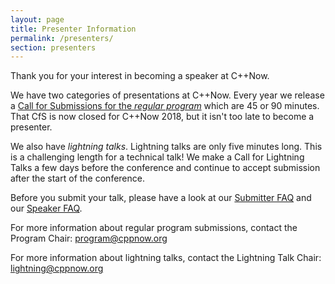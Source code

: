 ```yaml
---
layout: page
title: Presenter Information
permalink: /presenters/
section: presenters
---
```


Thank you for your interest in becoming a speaker at C++Now.

We have two categories of presentations at C++Now. Every year we release a <a href="/announcements/2017/12/2018-call-for-submissions/">Call for Submissions for the <i>regular program</i></a> which are 45 or 90 minutes. That CfS is now closed for C++Now 2018, but it isn't too late to become a presenter.

We also have <i>lightning talks</i>. Lightning talks are only five minutes long. This is a challenging length for a technical talk! We make a Call for Lightning Talks a few days before the conference and continue to accept submission after the start of the conference.

Before you submit your talk, please have a look at our [Submitter FAQ](/about/faq/#submitter-faq) and our [Speaker FAQ](/about/faq/#speaker-faq).

For more information about regular program submissions, contact the Program Chair: [program@cppnow.org](mailto:program@cppnow.org)

For more information about lightning talks, contact the Lightning Talk Chair: [lightning@cppnow.org](mailto:lightning@cppnow.org)

<!--After that, fill out the form below and we will review your submission.

<div id="ReactHook"></div>

<script src="/assets/js/forms/Submission.js"></script>-->
